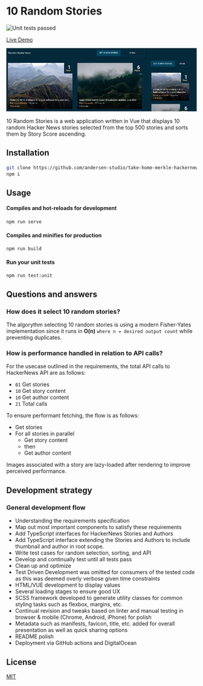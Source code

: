 # 10 Random Stories
![Unit tests passed](https://img.shields.io/badge/passed%20tests-10-green)

[Live Demo](https://andersen.studio/random-stories/)

[![Screenshot](readme_assets/screenshot.jpg)](https://andersen.studio/random-stories/)

10 Random Stories is a web application written in Vue that displays 10 random Hacker News stories selected from the top 500 stories and sorts them by Story Score ascending.

## Installation
```bash
git clone https://github.com/andersen-studio/take-home-merkle-hackernews.git
npm i
```

## Usage

#### Compiles and hot-reloads for development
```
npm run serve
```

#### Compiles and minifies for production
```
npm run build
```

#### Run your unit tests
```
npm run test:unit
```

## Questions and answers

### How does it select 10 random stories?
The algorythm selecting 10 random stories is using a modern Fisher-Yates implementation since it runs in **O(n)** `where n = desired output count` while preventing duplicates.

### How is performance handled in relation to API calls?
For the usecase outlined in the requirements, the total API calls to HackerNews API are as follows:
- `01` Get stories
- `10` Get story content
- `10` Get author content
- `21` Total calls

To ensure performant fetching, the flow is as follows:
- Get stories
- For all stories in parallel
  - Get story content
  - then
  - Get author content

Images associated with a story are lazy-loaded after rendering to improve perceived performance.

## Development strategy

### General development flow
- Understanding the requirements specification
- Map out most important components to satisfy these requirements
- Add TypeScript interfaces for HackerNews Stories and Authors
- Add TypeScript interface extending the Stories and Authors to include thumbnail and author in root scope.
- Write test cases for random selection, sorting, and API
- Develop and continually test until all tests pass
- Clean up and optimize
- Test Driven Development was omitted for consumers of the tested code as this was deemed overly verbose given time constraints
- HTML/VUE development to display values
- Several loading stages to ensure good UX
- SCSS framework developed to generate utility classes for common styling tasks such as flexbox, margins, etc.
- Continual revision and tweaks based on linter and manual testing in browser & mobile (Chrome, Android, iPhone) for polish
- Metadata such as manifests, favicon, title, etc. added for overall presentation as well as quick sharing options
- README polish
- Deployment via GitHub actions and DigitalOcean

## License
[MIT](https://choosealicense.com/licenses/mit/)